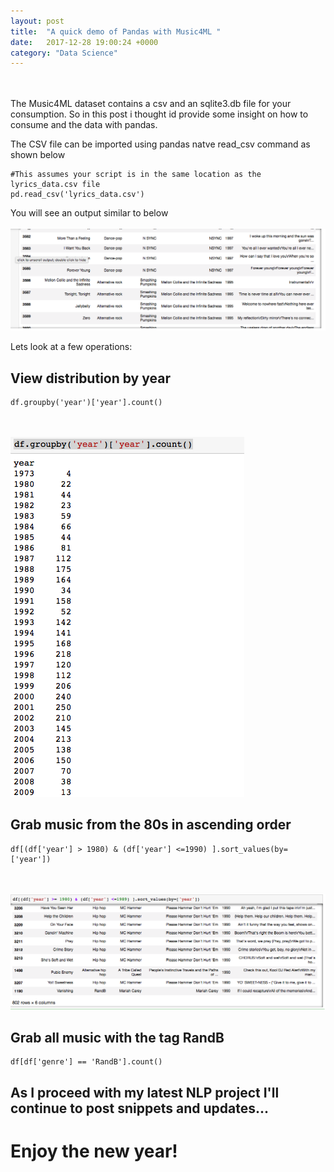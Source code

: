 ```yaml
---
layout: post
title:  "A quick demo of Pandas with Music4ML "
date:   2017-12-28 19:00:24 +0000
category: "Data Science"
---
```




<br/><br/>
The Music4ML dataset contains a csv and an sqlite3.db file for your consumption. So in this post i thought id provide some insight on how to consume and the data with pandas.


The CSV file can be imported using pandas natve read_csv command as shown below 

	#This assumes your script is in the same location as the lyrics_data.csv file
    pd.read_csv('lyrics_data.csv')


You will see an output similar to below
<br/><br/>
![dataframe](/images/img/2018/1/pandas-csv-import-data.png)


Lets look at a few operations:

## View distribution by year

    df.groupby('year')['year'].count()

<br/><br/>
![year distribution](/images/img/2018/1/pandas-csv-year-dist.png)
<br/>
## Grab music from the 80s in ascending order

    df[(df['year'] > 1980) & (df['year'] <=1990) ].sort_values(by=['year'])

<br/><br/>
![RandB](/images/img/2018/1/pandas-csv-randb.png)
<br/>

## Grab all music with the tag RandB

    df[df['genre'] == 'RandB'].count()



## As I proceed with my latest NLP project I'll continue to post snippets and updates...
# Enjoy the new year!

